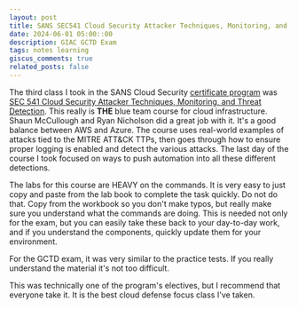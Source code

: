 ```yaml
---
layout: post
title: SANS SEC541 Cloud Security Attacker Techniques, Monitoring, and Threat Detection
date: 2024-06-01 05:00::00
description: GIAC GCTD Exam
tags: notes learning
giscus_comments: true
related_posts: false
---
```


The third class I took in the SANS Cloud Security [certificate program](https://www.sans.edu/cyber-security-programs/graduate-certificate-cloud-security/) was [SEC 541 Cloud Security Attacker Techniques, Monitoring, and Threat Detection](https://www.sans.org/cyber-security-courses/cloud-security-attacker-techniques-monitoring-threat-detection/). This really is **THE** blue team course for cloud infrastructure. Shaun McCullough and Ryan Nicholson did a great job with it. It's a good balance between AWS and Azure. The course uses real-world examples of attacks tied to the MITRE ATT&CK TTPs, then goes through how to ensure proper logging is enabled and detect the various attacks. The last day of the course I took focused on ways to push automation into all these different detections.

The labs for this course are HEAVY on the commands. It is very easy to just copy and paste from the lab book to complete the task quickly. Do not do that. Copy from the workbook so you don't make typos, but really make sure you understand what the commands are doing. This is needed not only for the exam, but you can easily take these back to your day-to-day work, and if you understand the components, quickly update them for your environment.

For the GCTD exam, it was very similar to the practice tests. If you really understand the material it's not too difficult.

This was technically one of the program's electives, but I recommend that everyone take it. It is the best cloud defense focus class I've taken.
